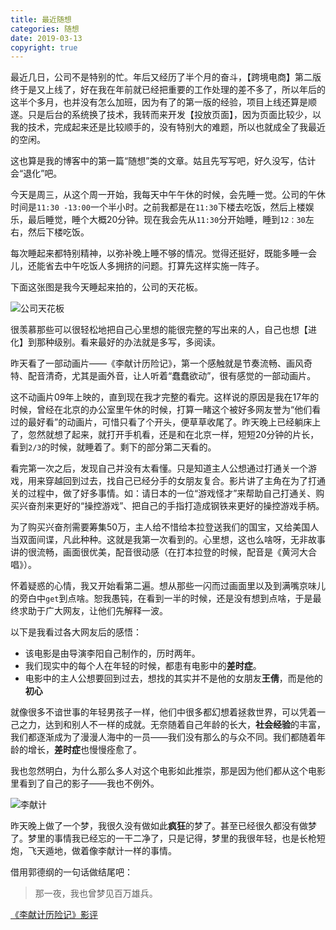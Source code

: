 ```yaml
---
title: 最近随想
categories: 随想
date: 2019-03-13
copyright: true
---
```




最近几日，公司不是特别的忙。年后又经历了半个月的奋斗，【跨境电商】第二版终于是又上线了，好在我在年前就已经把重要的工作处理的差不多了，所以年后的这半个多月，也并没有怎么加班，因为有了的第一版的经验，项目上线还算是顺遂。只是后台的系统换了技术，我转而来开发【投放页面】，因为页面比较少，以我的技术，完成起来还是比较顺手的，没有特别大的难题，所以也就成全了我最近的空闲。

这也算是我的博客中的第一篇“随想”类的文章。姑且先写写吧，好久没写，估计会“退化”吧。

今天是周三，从这个周一开始，我每天中午午休的时候，会先睡一觉。公司的午休时间是`11:30 -13:00`一个半小时。之前我都是在`11:30`下楼去吃饭，然后上楼娱乐，最后睡觉，睡个大概20分钟。现在我会先从`11:30`分开始睡，睡到`12：30`左右，然后下楼吃饭。

每次睡起来都特别精神，以弥补晚上睡不够的情况。觉得还挺好，既能多睡一会儿，还能省去中午吃饭人多拥挤的问题。打算先这样实施一阵子。

下面这张图是我今天睡起来拍的，公司的天花板。



![公司天花板](https://s2.ax1x.com/2019/03/13/AFLzaF.jpg)



很羡慕那些可以很轻松地把自己心里想的能很完整的写出来的人，自己也想【进化】到那种级别。看来最好的办法就是多写，多阅读。

昨天看了一部动画片——《李献计历险记》，第一个感触就是节奏流畅、画风奇特、配音清奇，尤其是画外音，让人听着“蠢蠢欲动”，很有感觉的一部动画片。

这不动画片09年上映的，直到现在我才完整的看完。这样说的原因是我在17年的时候，曾经在北京的办公室里午休的时候，打算一睹这个被好多网友誉为“他们看过的最好看”的动画片，可惜只看了个开头，便草草收尾了。昨天晚上已经躺床上了，忽然就想了起来，就打开手机看，还是和在北京一样，短短20分钟的片长，看到`2/3`的时候，就睡着了。剩下的部分第二天看的。

看完第一次之后，发现自己并没有太看懂。只是知道主人公想通过打通关一个游戏，用来穿越回到过去，找自己已经分手的女朋友复合。影片讲了主角在为了打通关的过程中，做了好多事情。如：请日本的一位“游戏怪才”来帮助自己打通关、购买兴奋剂来更好的“操控游戏”、把自己的手指打造成钢铁来更好的操控游戏手柄。

为了购买兴奋剂需要筹集50万，主人给不惜给本拉登送我们的国宝，又给美国人当双面间谍，凡此种种。这就是我第一次看到的。心里想，这也么啥呀，无非故事讲的很流畅，画面很优美，配音很动感（在打本拉登的时候，配音是《黄河大合唱》）。

怀着疑惑的心情，我又开始看第二遍。想从那些一闪而过画面里以及到满嘴京味儿的旁白中`get`到点啥。恕我愚钝，在看到一半的时候，还是没有想到点啥，于是最终求助于广大网友，让他们先解释一波。

 以下是我看过各大网友后的感悟：

- 该电影是由导演李阳自己制作的，历时两年。
- 我们现实中的每个人在年轻的时候，都患有电影中的**差时症**。
- 电影中的主人公想要回到过去，想找的其实并不是他的女朋友**王倩**，而是他的**初心**

就像很多不谙世事的年轻男孩子一样，他们中很多都幻想着拯救世界，可以凭着一己之力，达到和别人不一样的成就。无奈随着自己年龄的长大，**社会经验**的丰富，我们都逐渐成为了漫漫人海中的一员——我们没有那么的与众不同。我们都随着年龄的增长，**差时症**也慢慢痊愈了。

我也忽然明白，为什么那么多人对这个电影如此推崇，那是因为他们都从这个电影里看到了自己的影子——我也不例外。



![李献计](https://gss0.bdstatic.com/-4o3dSag_xI4khGkpoWK1HF6hhy/baike/c0%3Dbaike92%2C5%2C5%2C92%2C30/sign=cce1807ce924b899ca31716a0f6f76f0/55e736d12f2eb9387f89d08ed5628535e4dd6fe2.jpg)



昨天晚上做了一个梦，我很久没有做如此**疯狂**的梦了。甚至已经很久都没有做梦了。梦里的事情我已经忘的一干二净了，只是记得，梦里的我很年轻，也是长枪短炮，飞天遁地，做着像李献计一样的事情。

借用郭德纲的一句话做结尾吧：

> 那一夜，我也曾梦见百万雄兵。

[《李献计历险记》影评](https://baike.baidu.com/tashuo/browse/content?id=d986c0a0c73078765d6878d6&lemmaId=&fromLemmaModule=pcBottom)